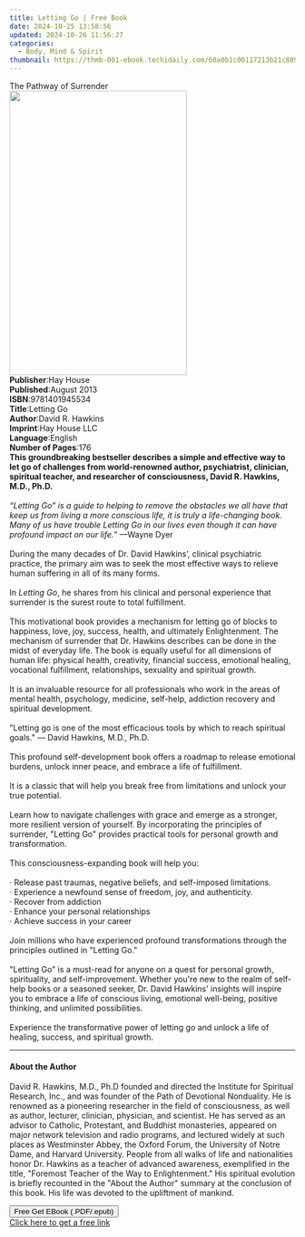 ```yaml
---
title: Letting Go | Free Book
date: 2024-10-25 13:58:56
updated: 2024-10-26 11:56:27
categories:
  - Body, Mind & Spirit
thumbnail: https://thmb-001-ebook.techidaily.com/60a0b1c00117213b21c889eba1d861c71b0a6704d0fc0d17693711bbec3f0ab8.jpg
---
```

<main id="book-container">
  <div class="flex flex-col">
    <div class="book-brief flex-1 py-6 px-4 sm:p-6 md:py-10 md:px-8">
      <!-- brief-->
      <div class="book-brief-main">The Pathway of Surrender</div>
    </div>
    <div
      class="book-meta-info flex-1 grid gap-4 col-start-1 col-end-3 row-start-1 sm:mb-6 sm:grid-cols-4 lg:gap-6 lg:col-start-2 lg:row-end-6 lg:row-span-6 lg:mb-0"
    >
      <div
        class="book-meta-info-left place-content-center mt-4 p-4 text-sm leading-6 col-start-2 col-span-2 dark:text-slate-400"
      >
        <img
          class="w-full h-500 object-cover rounded-lg sm:h-255 sm:col-span-2 lg:col-span-full"
          src="https://img-001-ebook.techidaily.com/3033e9c0ee6a7f326b1fb34b1e5bee30476f96f5661203b09685d9b69d9f4f0f.jpg"
          alt=""
          width="312"
          height="500"
        />
      </div>
      <div
        class="book-meta-info-right mt-2 col-start-1 row-start-2 col-span-3 self-center"
      >
        <!-- meta data  -->
        <div class="flex flex-col px-4 md:px-8">
          <div class="flex-1">
            <strong>Publisher</strong>:<span class="px-2">Hay House</span>
          </div>
          <div class="flex-1">
            <strong>Published</strong>:<span class="px-2">August 2013</span>
          </div>
          <div class="flex-1">
            <strong>ISBN</strong>:<span class="px-2">9781401945534</span>
          </div>
          <div class="flex-1">
            <strong>Title</strong>:<span class="px-2">Letting Go</span>
          </div>
          <div class="flex-1">
            <strong>Author</strong>:<span class="px-2">David R. Hawkins</span>
          </div>
          <div class="flex-1">
            <strong>Imprint</strong>:<span class="px-2">Hay House LLC</span>
          </div>
          <div class="flex-1">
            <strong>Language</strong>:<span class="px-2">English</span>
          </div>
          <div class="flex-1">
            <strong>Number of Pages</strong>:<span class="px-2">176</span>
          </div>
        </div>
      </div>
    </div>
    <div class="book-description flex-1 py-6 px-4 sm:p-6 md:py-10 md:px-8">
      <div class="book-description-main">
        <div accordion-content="" id="description">
          <b
            >This groundbreaking bestseller describes a simple and effective way
            to let go of challenges from world-renowned author, psychiatrist,
            clinician, spiritual teacher, and researcher of consciousness, David
            R. Hawkins, M.D., Ph.D.</b
          ><br /><b><br /></b
          ><i
            >“Letting Go” is a guide to helping to remove the obstacles we all
            have that keep us from living a more conscious life, it is truly a
            life-changing book. Many of us have trouble Letting Go in our lives
            even though it can have profound impact on our life.</i
          >” —Wayne Dyer<br /><br />During the many decades of Dr. David
          Hawkins’, clinical psychiatric practice, the primary aim was to seek
          the most effective ways to relieve human suffering in all of its many
          forms.<br /><br />In <i>Letting Go</i>, he shares from his clinical
          and personal experience that surrender is the surest route to total
          fulfillment.<br /><br />This motivational book provides a mechanism
          for letting go of blocks to happiness, love, joy, success, health, and
          ultimately Enlightenment. The mechanism of surrender that Dr. Hawkins
          describes can be done in the midst of everyday life. The book is
          equally useful for all dimensions of human life: physical health,
          creativity, financial success, emotional healing, vocational
          fulfillment, relationships, sexuality and spiritual growth.<br /><br />It
          is an invaluable resource for all professionals who work in the areas
          of mental health, psychology, medicine, self-help, addiction recovery
          and spiritual development.<br /><br />"Letting go is one of the most
          efficacious tools by which to reach spiritual goals." — David Hawkins,
          M.D., Ph.D.<br /><br />This profound self-development book offers a
          roadmap to release emotional burdens, unlock inner peace, and embrace
          a life of fulfillment.<br /><br />It is a classic that will help you
          break free from limitations and unlock your true potential.<br /><br />Learn
          how to navigate challenges with grace and emerge as a stronger, more
          resilient version of yourself. By incorporating the principles of
          surrender, "Letting Go" provides practical tools for personal growth
          and transformation.<br /><br />This consciousness-expanding book will
          help you:<br /><br />· Release past traumas, negative beliefs, and
          self-imposed limitations.<br />· Experience a newfound sense of
          freedom, joy, and authenticity.<br />· Recover from addiction<br />·
          Enhance your personal relationships<br />· Achieve success in your
          career<br /><br />Join millions who have experienced profound
          transformations through the principles outlined in "Letting Go."<br /><br />"Letting
          Go" is a must-read for anyone on a quest for personal growth,
          spirituality, and self-improvement. Whether you're new to the realm of
          self-help books or a seasoned seeker, Dr. David Hawkins' insights will
          inspire you to embrace a life of conscious living, emotional
          well-being, positive thinking, and unlimited possibilities.<br /><br />Experience
          the transformative power of letting go and unlock a life of healing,
          success, and spiritual growth.
        </div>
        <div class="accordion-fader"></div>
      </div>
    </div>
    <div class="book-excerpts flex-1 py-6 px-4 sm:p-6 md:py-10 md:px-8">
      <!-- excerpts-->
      <div class="book-excerpts-main">
        <hr />
        <h4 class="placeholder placeholder-heading">
          <span>About the Author</span>
        </h4>
        <p>
          David R. Hawkins, M.D., Ph.D founded and directed the Institute for
          Spiritual Research, Inc., and was founder of the Path of Devotional
          Nonduality. He is renowned as a pioneering researcher in the field of
          consciousness, as well as author, lecturer, clinician, physician, and
          scientist. He has served as an advisor to Catholic, Protestant, and
          Buddhist monasteries, appeared on major network television and radio
          programs, and lectured widely at such places as Westminster Abbey, the
          Oxford Forum, the University of Notre Dame, and Harvard University.
          People from all walks of life and nationalities honor Dr. Hawkins as a
          teacher of advanced awareness, exemplified in the title, "Foremost
          Teacher of the Way to Enlightenment." His spiritual evolution is
          briefly recounted in the "About the Author" summary at the conclusion
          of this book. His life was devoted to the upliftment of mankind.
        </p>
      </div>
    </div>
    <div
      class="book-about-author flex-1 py-6 px-4 sm:p-6 md:py-10 md:px-8"
    ></div>
    <div class="book-free-get flex-1 py-6 px-4 sm:p-6 md:py-10 md:px-8">
      <button
        id="btn-free-get"
        class="bg-blue-500 hover:bg-blue-700 text-white font-bold py-2 px-4 rounded"
      >
        Free Get EBook (.PDF/.epub)
      </button>
      <div id="countdown-display" class="px-2 text-lg mt-2"></div>
      <a
        id="free-link"
        class="hidden bg-blue-500 hover:bg-blue-700 text-white font-bold py-2 px-4 rounded"
        href="https://www.ebooks.com/en-us/book/96316622/letting-go/david-r-hawkins/"
        target="_blank"
        >Click here to get a free link</a
      >
    </div>
    <script>
      let countdownTime = 0;
      let countdownInterval = null;
      document
        .getElementById('btn-free-get')
        .addEventListener('click', startCountdown);
      function startCountdown() {
        countdownTime = new Date().getTime() + 60000 * 3;
        countdownInterval = setInterval(updateCountdown, 1000);
        document.getElementById('btn-free-get').disabled = true;
        document
          .getElementById('btn-free-get')
          .classList.add('bg-gray-500', 'cursor-not-allowed');
      }
      function updateCountdown() {
        let currentTime = new Date().getTime();
        let timeLeft = countdownTime - currentTime;
        let secondsLeft = Math.floor(timeLeft / 1000);
        document.getElementById('countdown-display').innerHTML =
          `Remaining time: ${secondsLeft} seconds.`;
        if (secondsLeft <= 0) {
          clearInterval(countdownInterval);
          document.getElementById('btn-free-get').classList.add('hidden');
          document.getElementById('free-link').classList.remove('hidden');
          document.getElementById('countdown-display').innerHTML = '';
        }
      }
    </script>
  </div>
</main>
